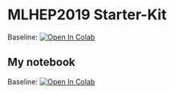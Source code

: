 # MLHEP2019 Starter-Kit


Baseline: [![Open In Colab](https://colab.research.google.com/assets/colab-badge.svg)](https://colab.research.google.com/github/SchattenGenie/mlhep2019\_2\_phase/blob/master/analysis/lhcb\_calo\_gan.ipynb)

## My notebook
Baseline: [![Open In Colab](https://colab.research.google.com/assets/colab-badge.svg)](https://colab.research.google.com/github/huebner-m/mlhep2019\_2\_phase/blob/master/analysis/lhcb\_calo\_gan.ipynb)

